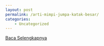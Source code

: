 ```yaml
---
layout: post
permalink: /arti-mimpi-jumpa-katak-besar/
categories:
    - Uncategorized
---
```


[Baca Selengkapnya](/03)